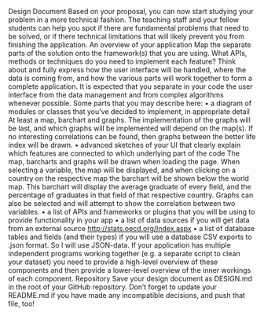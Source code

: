 Design Document
Based on your proposal, you can now start studying your problem in a more technical fashion. The teaching staff and your fellow students can help you spot if there are fundamental problems that need to be solved, or if there technical limitations that will likely prevent you from finishing the application.
An overview of your application
Map the separate parts of the solution onto the framework(s) that you are using. What APIs, methods or techniques do you need to implement each feature? Think about and fully express how the user interface will be handled, where the data is coming from, and how the various parts will work together to form a complete application.
It is expected that you separate in your code the user interface from the data management and from complex algorithms whenever possible.
Some parts that you may describe here:
•	a diagram of modules or classes that you’ve decided to implement, in appropriate detail
At least a map, barchart and graphs. The implementation of the graphs will be last, and which graphs will be implemented will depend on the map(s). If no interesting correlations can be found, then graphs between the better life index will be drawn.
•	advanced sketches of your UI that clearly explain which features are connected to which underlying part of the code
The map, barcharts and graphs will be drawn when loading the page. When selecting a variable, the map will be displayed, and when clicking on a country on the respective map the barchart will be shown below the world map. This barchart will display the average graduate of every field, and the percentage of graduates in that field of that respective country.
Graphs can also be selected and will attempt to show the correlation between two variables.
•	a list of APIs and frameworks or plugins that you will be using to provide functionality in your app
•	a list of data sources if you will get data from an external source
http://stats.oecd.org/Index.aspx
•	a list of database tables and fields (and their types) if you will use a database
CSV exports to .json format. So I will use JSON-data.
If your application has multiple independent programs working together (e.g. a separate script to clean your dataset) you need to provide a high-level overview of these components and then provide a lower-level overview of the inner workings of each component.
Repository
Save your design document as DESIGN.md in the root of your GitHub repository. Don’t forget to update your README.md if you have made any incompatible decisions, and push that file, too!

